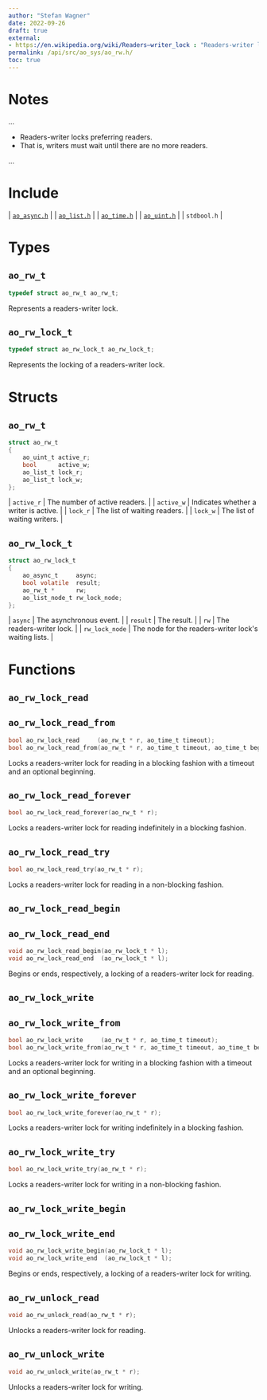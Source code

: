 ```yaml
---
author: "Stefan Wagner"
date: 2022-09-26
draft: true
external:
- https://en.wikipedia.org/wiki/Readers–writer_lock : "Readers-writer lock"
permalink: /api/src/ao_sys/ao_rw.h/
toc: true
---
```


# Notes

...

- Readers-writer locks preferring readers.
- That is, writers must wait until there are no more readers.

...

# Include

| [`ao_async.h`](ao_async.h.md) |
| [`ao_list.h`](../ao/ao_list.h.md) |
| [`ao_time.h`](ao_time.h.md) |
| [`ao_uint.h`](../ao/ao_uint.h.md) |
| `stdbool.h` |

# Types

## `ao_rw_t`

```c
typedef struct ao_rw_t ao_rw_t;
```

Represents a readers-writer lock.

## `ao_rw_lock_t`

```c
typedef struct ao_rw_lock_t ao_rw_lock_t;
```

Represents the locking of a readers-writer lock.

# Structs

## `ao_rw_t`

```c
struct ao_rw_t
{
    ao_uint_t active_r;
    bool      active_w;
    ao_list_t lock_r;
    ao_list_t lock_w;
};
```

| `active_r` | The number of active readers. |
| `active_w` | Indicates whether a writer is active. |
| `lock_r` | The list of waiting readers. |
| `lock_w` | The list of waiting writers. |

## `ao_rw_lock_t`

```c
struct ao_rw_lock_t
{
    ao_async_t     async;
    bool volatile  result;
    ao_rw_t *      rw;
    ao_list_node_t rw_lock_node;
};
```

| `async` | The asynchronous event. |
| `result` | The result. |
| `rw` | The readers-writer lock. |
| `rw_lock_node` | The node for the readers-writer lock's waiting lists. |

# Functions

## `ao_rw_lock_read`
## `ao_rw_lock_read_from`

```c
bool ao_rw_lock_read     (ao_rw_t * r, ao_time_t timeout);
bool ao_rw_lock_read_from(ao_rw_t * r, ao_time_t timeout, ao_time_t beginning);
```

Locks a readers-writer lock for reading in a blocking fashion with a timeout and an optional beginning.

## `ao_rw_lock_read_forever`

```c
bool ao_rw_lock_read_forever(ao_rw_t * r);
```

Locks a readers-writer lock for reading indefinitely in a blocking fashion.

## `ao_rw_lock_read_try`

```c
bool ao_rw_lock_read_try(ao_rw_t * r);
```

Locks a readers-writer lock for reading in a non-blocking fashion.

## `ao_rw_lock_read_begin`
## `ao_rw_lock_read_end`

```c
void ao_rw_lock_read_begin(ao_rw_lock_t * l);
void ao_rw_lock_read_end  (ao_rw_lock_t * l);
```

Begins or ends, respectively, a locking of a readers-writer lock for reading.

## `ao_rw_lock_write`
## `ao_rw_lock_write_from`

```c
bool ao_rw_lock_write     (ao_rw_t * r, ao_time_t timeout);
bool ao_rw_lock_write_from(ao_rw_t * r, ao_time_t timeout, ao_time_t beginning);
```

Locks a readers-writer lock for writing in a blocking fashion with a timeout and an optional beginning.

## `ao_rw_lock_write_forever`

```c
bool ao_rw_lock_write_forever(ao_rw_t * r);
```

Locks a readers-writer lock for writing indefinitely in a blocking fashion.

## `ao_rw_lock_write_try`

```c
bool ao_rw_lock_write_try(ao_rw_t * r);
```

Locks a readers-writer lock for writing in a non-blocking fashion.

## `ao_rw_lock_write_begin`
## `ao_rw_lock_write_end`

```c
void ao_rw_lock_write_begin(ao_rw_lock_t * l);
void ao_rw_lock_write_end  (ao_rw_lock_t * l);
```

Begins or ends, respectively, a locking of a readers-writer lock for writing.

## `ao_rw_unlock_read`

```c
void ao_rw_unlock_read(ao_rw_t * r);
```

Unlocks a readers-writer lock for reading.

## `ao_rw_unlock_write`

```c
void ao_rw_unlock_write(ao_rw_t * r);
```

Unlocks a readers-writer lock for writing.
